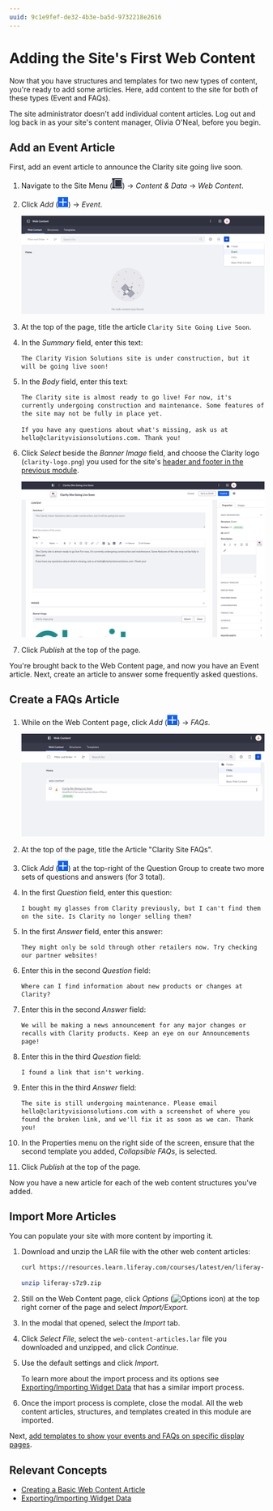 ```yaml
---
uuid: 9c1e9fef-de32-4b3e-ba5d-9732218e2616
---
```

# Adding the Site's First Web Content

Now that you have structures and templates for two new types of content, you're ready to add some articles. Here, add content to the site for both of these types (Event and FAQs).

The site administrator doesn't add individual content articles. Log out and log back in as your site's content manager, Olivia O'Neal, before you begin.

## Add an Event Article

First, add an event article to announce the Clarity site going live soon.

1. Navigate to the Site Menu (![Site Menu](../../images/icon-product-menu.png)) &rarr; *Content & Data* &rarr; *Web Content*.

1. Click *Add* (![Add icon](../../images/icon-add.png)) &rarr; *Event*.

   ![Click Event to add an article with the structure you added previously.](./adding-the-sites-first-web-content/images/01.png)

1. At the top of the page, title the article `Clarity Site Going Live Soon`.

1. In the *Summary* field, enter this text:

   ```
   The Clarity Vision Solutions site is under construction, but it will be going live soon!
   ```

1. In the *Body* field, enter this text:

   ```
   The Clarity site is almost ready to go live! For now, it's currently undergoing construction and maintenance. Some features of the site may not be fully in place yet.

   If you have any questions about what's missing, ask us at hello@clarityvisionsolutions.com. Thank you!
   ```

1. Click *Select* beside the *Banner Image* field, and choose the Clarity logo (`clarity-logo.png`) you used for the site's [header and footer in the previous module](../creating-pages/defining-the-pages-header-and-footer.md).

   ![Fill in the same fields you configured when you created the Event structure.](./adding-the-sites-first-web-content/images/02.png)

1. Click *Publish* at the top of the page.

You're brought back to the Web Content page, and now you have an Event article. Next, create an article to answer some frequently asked questions.

## Create a FAQs Article

1. While on the Web Content page, click *Add* (![Add icon](../../images/icon-add.png)) &rarr; *FAQs*.

   ![Click FAQs to add an article with the structure you added previously.](./adding-the-sites-first-web-content/images/03.png)

1. At the top of the page, title the Article "Clarity Site FAQs".

1. Click *Add* (![Add icon](../../images/icon-add.png)) at the top-right of the Question Group to create two more sets of questions and answers (for 3 total).

1. In the first *Question* field, enter this question:

   ```
   I bought my glasses from Clarity previously, but I can't find them on the site. Is Clarity no longer selling them?
   ```

1. In the first *Answer* field, enter this answer:

   ```
   They might only be sold through other retailers now. Try checking our partner websites!
   ```

1. Enter this in the second *Question* field:

   ```
   Where can I find information about new products or changes at Clarity?
   ```

1. Enter this in the second *Answer* field:

   ```
   We will be making a news announcement for any major changes or recalls with Clarity products. Keep an eye on our Announcements page!
   ```

1. Enter this in the third *Question* field:

   ```
   I found a link that isn't working.
   ```

1. Enter this in the third *Answer* field:

   ```
   The site is still undergoing maintenance. Please email hello@clarityvisionsolutions.com with a screenshot of where you found the broken link, and we'll fix it as soon as we can. Thank you!
   ```

1. In the Properties menu on the right side of the screen, ensure that the second template you added, *Collapsible FAQs*, is selected.

1. Click *Publish* at the top of the page.

Now you have a new article for each of the web content structures you've added.

<!-- TODO: Add one more section to import more events and content -->

## Import More Articles

You can populate your site with more content by importing it.

1. Download and unzip the LAR file with the other web content articles:

   ```bash
   curl https://resources.learn.liferay.com/courses/latest/en/liferay-s7z9.zip -O
   ```

   ```bash
   unzip liferay-s7z9.zip

1. Still on the Web Content page, click *Options* (![Options icon](../../images/icon-options.png)) at the top right corner of the page and select *Import/Export*.

1. In the modal that opened, select the *Import* tab.

1. Click *Select File*, select the `web-content-articles.lar` file you downloaded and unzipped, and click *Continue*.

1. Use the default settings and click *Import*.

   <!-- there is no exporting/importing web content article. This one has a similar setting. - Eric -->

   To learn more about the import process and its options see [Exporting/Importing Widget Data](https://learn.liferay.com/w/dxp/site-building/creating-pages/page-fragments-and-widgets/using-widgets/configuring-widgets/exporting-importing-widget-data#importing-widget-data) that has a similar import process.

1. Once the import process is complete, close the modal. All the web content articles, structures, and templates created in this module are imported.

Next, [add templates to show your events and FAQs on specific display pages](./adding-simple-display-page-templates.md).

## Relevant Concepts

* [Creating a Basic Web Content Article](https://learn.liferay.com/web/guest/w/dxp/content-authoring-and-management/web-content/web-content-articles/adding-a-basic-web-content-article)
* [Exporting/Importing Widget Data](https://learn.liferay.com/w/dxp/site-building/creating-pages/page-fragments-and-widgets/using-widgets/configuring-widgets/exporting-importing-widget-data)

